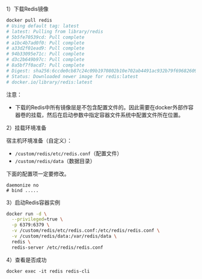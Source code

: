 
1）下载Redis镜像
```bash
docker pull redis
# Using default tag: latest
# latest: Pulling from library/redis
# 5b5fe70539cd: Pull complete 
# a1bc4b7ad0f0: Pull complete 
# a33d2f01ead9: Pull complete 
# 94b33095e71c: Pull complete 
# d3c2b649b97c: Pull complete 
# 8a5bf7f0acd7: Pull complete 
# Digest: sha256:6ccde0cb87c24c09b1970802b10e702ab4491ac932b79f69682609787379fa42
# Status: Downloaded newer image for redis:latest
# docker.io/library/redis:latest
```
注意：
- 下载的Redis中所有镜像层是不包含配置文件的。因此需要在docker外部作容器卷的挂载，然后在启动参数中指定容器文件系统中配置文件所在位置。


2）挂载环境准备

宿主机环境准备（自定义）：
- `/custom/redis/etc/redis.conf`（配置文件）
- `/custom/redis/data`（数据目录）


下面的配置项一定要修改。
```text
daemonize no
# bind .....
```


3）启动Redis容器实例

```bash
docker run -d \
  --privileged=true \
  -p 6379:6379 \
  -v /custom/redis/etc/redis.conf:/etc/redis/redis.conf \
  -v /custom/redis/data:/var/redis/data \
  redis \
  redis-server /etc/redis/redis.conf 
```

4）查看是否成功
```
docker exec -it redis redis-cli
```

